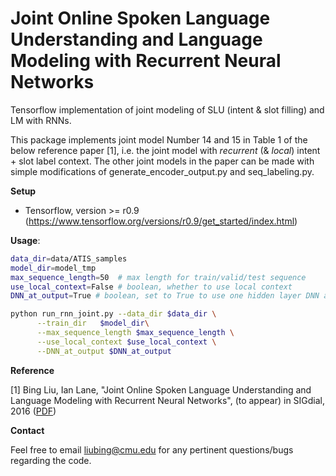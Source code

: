 Joint Online Spoken Language Understanding and Language Modeling with Recurrent Neural Networks
==================

Tensorflow implementation of joint modeling of SLU (intent & slot filling) and LM with RNNs.

This package implements joint model Number 14 and 15 in Table 1 of the below reference paper [1], i.e. the joint model with *recurrent* (& *local*) intent + slot label context. The other joint models in the paper can be made with simple modifications of generate_encoder_output.py and seq_labeling.py.

**Setup**

* Tensorflow, version >= r0.9 (https://www.tensorflow.org/versions/r0.9/get_started/index.html)

**Usage**:
```bash
data_dir=data/ATIS_samples
model_dir=model_tmp
max_sequence_length=50  # max length for train/valid/test sequence
use_local_context=False # boolean, whether to use local context
DNN_at_output=True # boolean, set to True to use one hidden layer DNN at task output

python run_rnn_joint.py --data_dir $data_dir \
      --train_dir   $model_dir\
      --max_sequence_length $max_sequence_length \
      --use_local_context $use_local_context \
      --DNN_at_output $DNN_at_output
```

**Reference**

[1] Bing Liu, Ian Lane, "Joint Online Spoken Language Understanding and Language Modeling with Recurrent Neural Networks", (to appear) in SIGdial, 2016 (<a href="http://speech.sv.cmu.edu/publications/liu-sigdial-2016.pdf" target="_blank">PDF</a>)


**Contact** 

Feel free to email liubing@cmu.edu for any pertinent questions/bugs regarding the code. 
